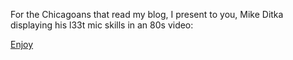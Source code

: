 For the Chicagoans that read my blog, I present to you, Mike Ditka
displaying his l33t mic skills in an 80s video:

[Enjoy](http://www.orange32.com/grabowski/)

 
